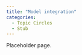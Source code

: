 ```yaml
---
title: "Model integration"
categories:
  - Topic Circles
  - Stub
---
```


<PagesInCategory category="Model Integration" />

Placeholder page.
